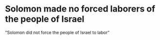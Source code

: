 # Solomon made no forced laborers of the people of Israel

"Solomon did not force the people of Israel to labor"

